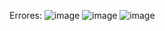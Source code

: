 Errores:
![image](https://github.com/kesameji/Taller01-Snake/assets/143484307/21ea6e85-5fe2-4452-9aeb-809e00c7e460)
![image](https://github.com/kesameji/Taller01-Snake/assets/116905281/27bc9fa1-fbb8-4780-ac48-f65fc1188e83)
![image](https://github.com/kesameji/Taller01-Snake/assets/140031745/4f80800a-a359-4513-8cd6-1797ebd3ac0c)
